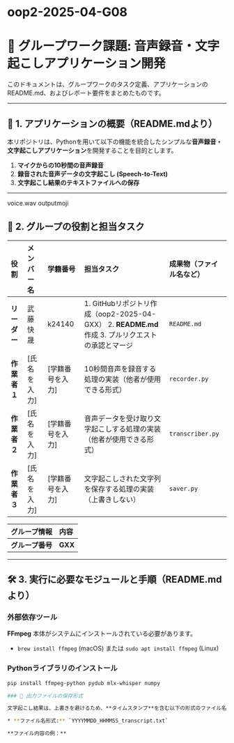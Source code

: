 # oop2-2025-04-G08
# 📢 グループワーク課題: 音声録音・文字起こしアプリケーション開発

このドキュメントは、グループワークのタスク定義、アプリケーションのREADME.md、およびレポート要件をまとめたものです。

---

## 🎯 1. アプリケーションの概要（README.mdより）

本リポジトリは、Pythonを用いて以下の機能を統合したシンプルな**音声録音・文字起こしアプリケーション**を開発することを目的とします。

1.  **マイクからの10秒間の音声録音**
2.  **録音された音声データの文字起こし (Speech-to-Text)**
3.  **文字起こし結果のテキストファイルへの保存**

---
voice.wav
outputmoji
## 👥 2. グループの役割と担当タスク

| 役割 | メンバー名 | 学籍番号 | 担当タスク | 成果物（ファイル名など） |
| :--- | :--- | :--- | :--- | :--- |
| **リーダー** | 武藤快晟 | k24140 | 1. GitHubリポジトリ作成（oop2-2025-04-GXX） 2. **README.md**作成 3. プルリクエストの承認とマージ | `README.md` |
| **作業者１** | [氏名を入力] | [学籍番号を入力] | 10秒間音声を録音する処理の実装（他者が使用できる形式） | `recorder.py` |
| **作業者２** | [氏名を入力] | [学籍番号を入力] | 音声データを受け取り文字起こしする処理の実装（他者が使用できる形式） | `transcriber.py` |
| **作業者３** | [氏名を入力] | [学籍番号を入力] | 文字起こしされた文字列を保存する処理の実装（上書きしない） | `saver.py` |

| グループ情報 | 内容 |
| :--- | :--- |
| **グループ番号** | **GXX** |

---

## 🛠 3. 実行に必要なモジュールと手順（README.mdより）

### 外部依存ツール

**FFmpeg** 本体がシステムにインストールされている必要があります。

* `brew install ffmpeg` (macOS) または `sudo apt install ffmpeg` (Linux)

### Pythonライブラリのインストール

```bash
pip install ffmpeg-python pydub mlx-whisper numpy

### 📌 出力ファイルの保存形式

文字起こし結果は、上書きを避けるため、**タイムスタンプ**を含む以下の形式のファイル名で保存されます。（作業者3の担当機能）

* **ファイル名形式:** `YYYYMMDD_HHMMSS_transcript.txt`

**ファイル内容の例：**
